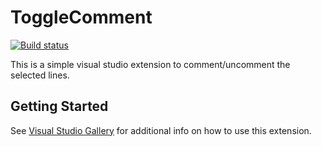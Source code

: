 # ToggleComment
[![Build status](https://ci.appveyor.com/api/projects/status/xwx9tlqj65ldfcry?svg=true)](https://ci.appveyor.com/project/munyabe/togglecomment)

This is a simple visual studio extension to comment/uncomment the selected lines.

## Getting Started
See [Visual Studio Gallery](https://visualstudiogallery.msdn.microsoft.com/964eee4b-2f38-43ab-93be-0ffd598d2c25) for additional info on how to use this extension.


